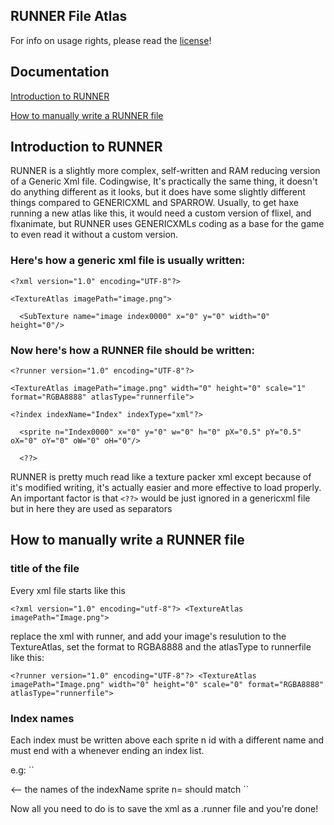 ## RUNNER File Atlas
For info on usage rights, please read the [license](LICENSE)!

## Documentation
[Introduction to RUNNER](#introduction-to-runner)

[How to manually write a RUNNER file](#how-to-manually-write-a-runner-file)

## Introduction to RUNNER
RUNNER is a slightly more complex, self-written and RAM reducing version of a Generic Xml file. Codingwise, It's practically the same thing, it doesn't do anything different as it looks, but it does have some slightly different things compared to GENERICXML and SPARROW. Usually, to get haxe running a new atlas like this, it would need a custom version of flixel, and flxanimate, but RUNNER uses GENERICXMLs coding as a base for the game to even read it without a custom version.

### Here's how a generic xml file is usually written:

```
<?xml version="1.0" encoding="UTF-8"?>

<TextureAtlas imagePath="image.png">

  <SubTexture name="image index0000" x="0" y="0" width="0" height="0"/>
```

### Now here's how a RUNNER file should be written:

```
<?runner version="1.0" encoding="UTF-8"?>

<TextureAtlas imagePath="image.png" width="0" height="0" scale="1" format="RGBA8888" atlasType="runnerfile">

<?index indexName="Index" indexType="xml"?>

  <sprite n="Index0000" x="0" y="0" w="0" h="0" pX="0.5" pY="0.5" oX="0" oY="0" oW="0" oH="0"/>

  <??>
 ```

RUNNER is pretty much read like a texture packer xml except because of it's modified writing, it's actually easier and more effective to load properly. An important factor is that `<??>` would be just ignored in a genericxml file but in here they are used as separators

## How to manually write a RUNNER file
### title of the file

Every xml file starts like this

``<?xml version="1.0" encoding="utf-8"?>
<TextureAtlas imagePath="Image.png">``

replace the xml with runner, and add your image's resulution to the TextureAtlas, set the format to RGBA8888 and the atlasType to runnerfile
like this:

``<?runner version="1.0" encoding="UTF-8"?>
<TextureAtlas imagePath="Image.png" width="0" height="0" scale="0" format="RGBA8888" atlasType="runnerfile">``

### Index names

Each index must be written above each sprite n id with a different name and must end with a <??> whenever ending an index list.

e.g:
``<?index indexName="Index1" indexType="xml"?>
  <sprite n="Index10000" x="0" y="0" w="1" h="1"/>
  <sprite n="Index10001" x="1" y="1" w="1" h="1"/>
<??>
<?index indexName="Index2" indexType="xml"?>  <-- the names of the indexName sprite n= should match
  <sprite n="Index20000" x="0" y="0" w="0" h="0"/>
<??>``

Now all you need to do is to save the xml as a .runner file and you're done!
